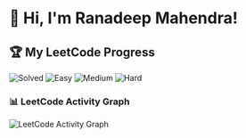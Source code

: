 # 👋 Hi, I'm Ranadeep Mahendra!

## 🏆 My LeetCode Progress

![Solved](https://img.shields.io/badge/Solved-73/3730-blue?cache=1761703466) ![Easy](https://img.shields.io/badge/Easy-41/909-brightgreen?cache=1761703466) ![Medium](https://img.shields.io/badge/Medium-31/1942-orange?cache=1761703466) ![Hard](https://img.shields.io/badge/Hard-1/879-red?cache=1761703466)

### 📊 LeetCode Activity Graph

![LeetCode Activity Graph](https://leetcard.jacoblin.cool/ranadeep_mahendra2426?theme=dark&font=Karma&ext=heatmap&cache=1761703466)
